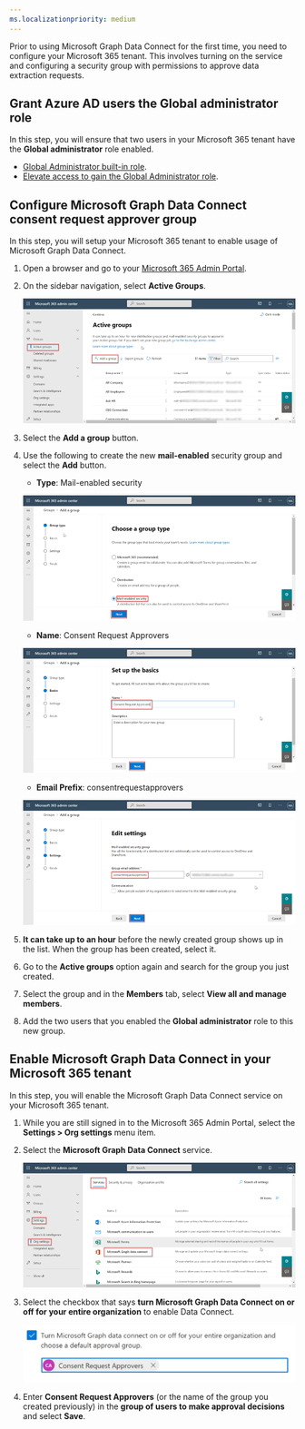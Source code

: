 ```yaml
---
ms.localizationpriority: medium
---
```


<!-- markdownlint-disable MD002 MD041 -->

Prior to using Microsoft Graph Data Connect for the first time, you need to configure your Microsoft 365 tenant. This involves turning on the service and configuring a security group with permissions to approve data extraction requests.

## Grant Azure AD users the Global administrator role

In this step, you will ensure that two users in your Microsoft 365 tenant have the **Global administrator** role enabled.

- [Global Administrator built-in role](/azure/active-directory/roles/permissions-reference#global-administrator).
- [Elevate access to gain the Global Administrator role](/azure/role-based-access-control/elevate-access-global-admin).

## Configure Microsoft Graph Data Connect consent request approver group

In this step, you will setup your Microsoft 365 tenant to enable usage of Microsoft Graph Data Connect.

1. Open a browser and go to your [Microsoft 365 Admin Portal](https://admin.microsoft.com/).

1. On the sidebar navigation, select **Active Groups**.

    ![A screenshot showing the active groups in the Microsoft 365 admin center.](../concepts/images/data-connect-m365-act-grp.png)

1. Select the **Add a group** button.

1. Use the following to create the new **mail-enabled** security group and select the **Add** button.
   - **Type**: Mail-enabled security

    ![A screenshot showing a user selecting the mail-enabled security for a new group in the Microsoft 365 admin center.](../concepts/images/data-connect-m365-mail-sec.png)

   - **Name**: Consent Request Approvers

    ![A screenshot showing a user is giving the group a name of "Consent Request Approvers" in the Microsoft 365 admin center.](../concepts/images/data-connect-m365-cons-apprv.png)

   - **Email Prefix**: consentrequestapprovers

    ![A screenshot showing a user creating the email address for the previously created group in the Microsoft 365 admin center.](../concepts/images/data-connect-m365-cons-apprv-pref.png)

1. **It can take up to an hour** before the newly created group shows up in the list. When the group has been created, select it.

1. Go to the **Active groups** option again and search for the group you just created.

1. Select the group and in the **Members** tab, select **View all and manage members**.

1. Add the two users that you enabled the **Global administrator** role to this new group.

## Enable Microsoft Graph Data Connect in your Microsoft 365 tenant

In this step, you will enable the Microsoft Graph Data Connect service on your Microsoft 365 tenant.

1. While you are still signed in to the Microsoft 365 Admin Portal, select the **Settings > Org settings** menu item.

1. Select the **Microsoft Graph Data Connect** service.

    ![A screenshot showing the "Services" in the "Org settings" blade. A user is toggling on the Microsoft Graph Data Connect service in the Microsoft 365 admin center.](../concepts/images/data-connect-m365-mgdc-toggle.png)

1. Select the checkbox that says **turn Microsoft Graph Data Connect on or off for your entire organization** to enable Data Connect.

    ![A screenshot showing the checkbox you have to tick in order to enable Data Connect for your entire organization.](../concepts/images/data-connect-m365-enable-mgdc-for-org.png)

1. Enter **Consent Request Approvers** (or the name of the group you created previously) in the **group of users to make approval decisions** and select **Save**.
